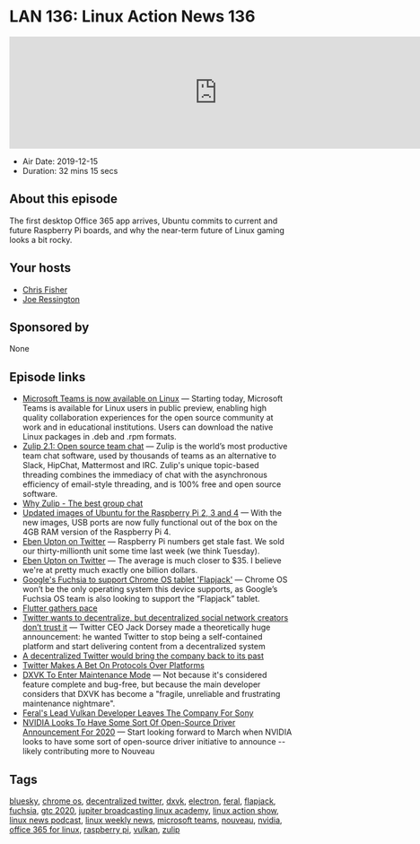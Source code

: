 # LAN 136: Linux Action News 136

<iframe src="https://player.fireside.fm/v2/DAcK9LdX+OxyxKI2o?theme=dark" width="740" height="200" frameborder="0" scrolling="no"></iframe>

* Air Date: 2019-12-15
* Duration: 32 mins 15 secs

## About this episode

The first desktop Office 365 app arrives, Ubuntu commits to current and future Raspberry Pi boards, and why the near-term future of Linux gaming looks a bit rocky.

## Your hosts
* [Chris Fisher](https://linuxactionnews.com/hosts/chris)
* [Joe Ressington](https://linuxactionnews.com/hosts/joe)

## Sponsored by

None



## Episode links

  * [Microsoft Teams is now available on Linux](https://techcommunity.microsoft.com/t5/Microsoft-Teams-Blog/Microsoft-Teams-is-now-available-on-Linux/ba-p/1056267 "Microsoft Teams is now available on Linux") — Starting today, Microsoft Teams is available for Linux users in public preview, enabling high quality collaboration experiences for the open source community at work and in educational institutions. Users can download the native Linux packages in .deb and .rpm formats.
  * [Zulip 2.1: Open source team chat](https://blog.zulip.org/2019/12/13/zulip-2-1-released/ "Zulip 2.1: Open source team chat") — Zulip is the world’s most productive team chat software, used by thousands of teams as an alternative to Slack, HipChat, Mattermost and IRC. Zulip's unique topic-based threading combines the immediacy of chat with the asynchronous efficiency of email-style threading, and is 100% free and open source software.
  * [Why Zulip - The best group chat](https://zulipchat.com/why-zulip/ "Why Zulip - The best group chat")
  * [Updated images of Ubuntu for the Raspberry Pi 2, 3 and 4](https://ubuntu.com/blog/updated-images-of-ubuntu-for-the-raspberry-pi-2-3-and-4 "Updated images of Ubuntu for the Raspberry Pi 2, 3 and 4") — With the new images, USB ports are now fully functional out of the box on the 4GB RAM version of the Raspberry Pi 4. 
  * [Eben Upton on Twitter](https://twitter.com/EbenUpton/status/1205646606504275968 "Eben Upton on Twitter") — Raspberry Pi numbers get stale fast. We sold our thirty-millionth unit some time last week (we think Tuesday).
  * [Eben Upton on Twitter](https://twitter.com/EbenUpton/status/1205920984143990794 "Eben Upton on Twitter") — The average is much closer to $35. I believe we're at pretty much exactly one billion dollars.
  * [Google's Fuchsia to support Chrome OS tablet 'Flapjack'](https://ww.9to5google.com/2019/12/13/fuchsia-chrome-os-tablet-flapjack/ "Google's Fuchsia to support Chrome OS tablet 'Flapjack'") — Chrome OS won’t be the only operating system this device supports, as Google’s Fuchsia OS team is also looking to support the “Flapjack” tablet.
  * [Flutter gathers pace](https://9to5google.com/2019/12/11/flutter-1-12-macos-dart-2-7/ "Flutter gathers pace")
  * [Twitter wants to decentralize, but decentralized social network creators don’t trust it](https://www.theverge.com/2019/12/12/21012553/twitter-bluesky-decentralized-social-network-developers-reaction-mastodon-activitypub "Twitter wants to decentralize, but decentralized social network creators don’t trust it") — Twitter CEO Jack Dorsey made a theoretically huge announcement: he wanted Twitter to stop being a self-contained platform and start delivering content from a decentralized system
  * [A decentralized Twitter would bring the company back to its past](https://www.theverge.com/interface/2019/12/12/21011055/twitter-decentralization-jack-dorsey-blue-sky-app-net-dalton-caldwell "A decentralized Twitter would bring the company back to its past")
  * [Twitter Makes A Bet On Protocols Over Platforms](https://www.techdirt.com/articles/20191210/21054943552/twitter-makes-bet-protocols-over-platforms.shtml "Twitter Makes A Bet On Protocols Over Platforms")
  * [DXVK To Enter Maintenance Mode](https://www.linuxuprising.com/2019/12/dxvk-to-enter-maintenance-mode-because.html "DXVK To Enter Maintenance Mode") — Not because it's considered feature complete and bug-free, but because the main developer considers that DXVK has become a "fragile, unreliable and frustrating maintenance nightmare".
  * [Feral's Lead Vulkan Developer Leaves The Company For Sony](https://www.phoronix.com/scan.php?page=news_item&px=Feral-Lead-Vulkan-Dev-Quits "Feral's Lead Vulkan Developer Leaves The Company For Sony")
  * [NVIDIA Looks To Have Some Sort Of Open-Source Driver Announcement For 2020](https://www.phoronix.com/scan.php?page=news_item&px=NVIDIA-Open-Source-GTC-20 "NVIDIA Looks To Have Some Sort Of Open-Source Driver Announcement For 2020") — Start looking forward to March when NVIDIA looks to have some sort of open-source driver initiative to announce -- likely contributing more to Nouveau



## Tags

[bluesky](https://linuxactionnews.com/tags/bluesky), [chrome os](https://linuxactionnews.com/tags/chrome%20os), [decentralized twitter](https://linuxactionnews.com/tags/decentralized%20twitter), [dxvk](https://linuxactionnews.com/tags/dxvk), [electron](https://linuxactionnews.com/tags/electron), [feral](https://linuxactionnews.com/tags/feral), [flapjack](https://linuxactionnews.com/tags/flapjack), [fuchsia](https://linuxactionnews.com/tags/fuchsia), [gtc 2020](https://linuxactionnews.com/tags/gtc%202020), [jupiter broadcasting linux academy](https://linuxactionnews.com/tags/jupiter%20broadcasting%20linux%20academy), [linux action show](https://linuxactionnews.com/tags/linux%20action%20show), [linux news podcast](https://linuxactionnews.com/tags/linux%20news%20podcast), [linux weekly news](https://linuxactionnews.com/tags/linux%20weekly%20news), [microsoft teams](https://linuxactionnews.com/tags/microsoft%20teams), [nouveau](https://linuxactionnews.com/tags/nouveau), [nvidia](https://linuxactionnews.com/tags/nvidia), [office 365 for linux](https://linuxactionnews.com/tags/office%20365%20for%20linux), [raspberry pi](https://linuxactionnews.com/tags/raspberry%20pi), [vulkan](https://linuxactionnews.com/tags/vulkan), [zulip](https://linuxactionnews.com/tags/zulip)